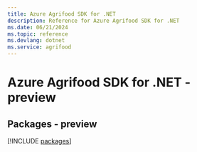 ```yaml
---
title: Azure Agrifood SDK for .NET
description: Reference for Azure Agrifood SDK for .NET
ms.date: 06/21/2024
ms.topic: reference
ms.devlang: dotnet
ms.service: agrifood
---
```

# Azure Agrifood SDK for .NET - preview
## Packages - preview
[!INCLUDE [packages](agrifood-index.md)]